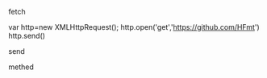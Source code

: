 fetch   

var http=new XMLHttpRequest();
http.open('get','https://github.com/HFmt')
http.send()



send



methed